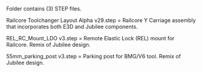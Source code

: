 Folder contains (3) STEP files.

Railcore Toolchanger Layout Alpha v29.step = Railcore Y Carriage assembly that incorporates both E3D and Jubilee components.

REL_RC_Mount_LDO v3.step = Remote Elastic Lock (REL) mount for Railcore.  Remix of Jubilee design.

55mm_parking_post v3.step = Parking post for BMG/V6 tool.  Remix of Jubilee design.
